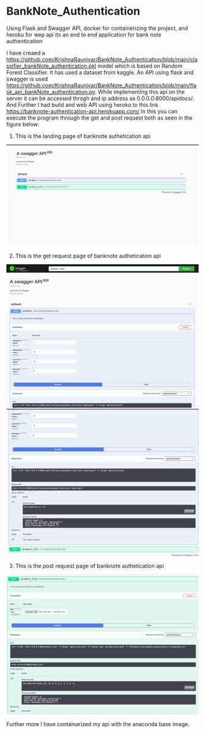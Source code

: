 # BankNote_Authentication
Using Flask and Swagger API, docker for containerizing the project, and heroku for wep api its an end to end application for bank note authentication

I have creaed a https://github.com/KrishnaRauniyar/BankNote_Authentication/blob/main/classifier_bankNote_authentication.pkl 
model which is based on Random Forest Classifier. It has used a dataset from kaggle. An API using flask and swagger is used 
https://github.com/KrishnaRauniyar/BankNote_Authentication/blob/main/flask_api_bankNote_authentication.py. While implementing
this api on the server it can be accessed throgh and ip address as 0.0.0.0:8000/apidocs/. And Further I had build and web API using heroku
to this link https://banknote-authentication-api.herokuapp.com/
In this you can execute the program through the get and post request both as seen in the figure below:
1) This is the landing page of banknote authetication api

![Test Image 1](https://github.com/KrishnaRauniyar/BankNote_Authentication/blob/main/screenshot/landing_page.png)

2) This is the get request page of banknote authetication api

![Test Image 1](https://github.com/KrishnaRauniyar/BankNote_Authentication/blob/main/screenshot/get_1.png)
![Test Image 1](https://github.com/KrishnaRauniyar/BankNote_Authentication/blob/main/screenshot/get_2.png)

3) This is the post request page of banknote authetication api

![Test Image 1](https://github.com/KrishnaRauniyar/BankNote_Authentication/blob/main/screenshot/post.png)


Further more I have containarized my api with the anaconda base image.
